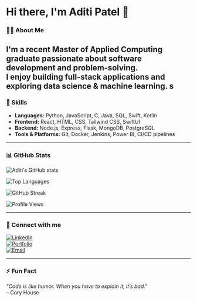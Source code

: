 # Hi there, I'm Aditi Patel 👋

### 👩‍💻 About Me
I'm a recent Master of Applied Computing graduate passionate about software development and problem-solving.  
I enjoy building full-stack applications and exploring data science & machine learning.
s
---

### 🚀 Skills

- **Languages:** Python, JavaScript, C, Java, SQL, Swift, Kotlin  
- **Frontend:** React, HTML, CSS, Tailwind CSS, SwiftUI  
- **Backend:** Node.js, Express, Flask, MongoDB, PostgreSQL  
- **Tools & Platforms:** Git, Docker, Jenkins, Power BI, CI/CD pipelines  

---

### 📊 GitHub Stats

![Aditi's GitHub stats](https://github-readme-stats.vercel.app/api?username=pateladiti0401&show_icons=true&hide_border=true&count_private=true&theme=radical)

![Top Languages](https://github-readme-stats.vercel.app/api/top-langs/?username=pateladiti0401&layout=compact&hide_border=true&theme=tokyonight)

![GitHub Streak](https://github-readme-streak-stats.herokuapp.com/?user=pateladiti0401&theme=tokyonight)

![Profile Views](https://komarev.com/ghpvc/?username=pateladiti0401)


---

### 🔗 Connect with me

[![LinkedIn](https://img.shields.io/badge/-LinkedIn-blue?style=for-the-badge&logo=linkedin)](https://www.linkedin.com/in/aditipatel0401)  
[![Portfolio](https://img.shields.io/badge/-Portfolio-green?style=for-the-badge&logo=about.me)](https://your-portfolio-link.com)  
[![Email](https://img.shields.io/badge/-Email-red?style=for-the-badge&logo=gmail)](mailto:patel4c9@uwindsor.ca)

---

### ⚡ Fun Fact

_"Code is like humor. When you have to explain it, it’s bad."_  
– Cory House

